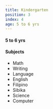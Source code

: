 ```yaml
---
title: Kindergarten
position: 3
index: 4
age: 5 to 6 yrs
---
```


#### 5 to 6 yrs

#### Subjects
- Math
- Writing
- Language
- English
- Filipino
- Sibika
- Science
- Computer
